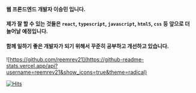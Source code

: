 
#### 웹 프론드엔드 개발자 이승민 입니다. 
#### 제가 잘 할 수 있는 것들은 <code>react</code>, <code>typescript</code>, <code>javascript</code>, <code>html5</code>, <code>css</code> 등 앞으로 더 늘어날 예정입니다.
#### 함께 일하기 좋은 개발자가 되기 위해서 꾸준히 공부하고 개선하고 있습니다. 

![https://github.com/reemrev21](https://github-readme-stats.vercel.app/api?username=reemrev21&show_icons=true&theme=radical)


[![Hits](https://hits.seeyoufarm.com/api/count/incr/badge.svg?url=https%3A%2F%2Fgithub.com%2Freemrev21&count_bg=%2361655E&title_bg=%23E2ABAB&icon=smugmug.svg&icon_color=%23FFFEFE&title=hits&edge_flat=false)](https://hits.seeyoufarm.com)

